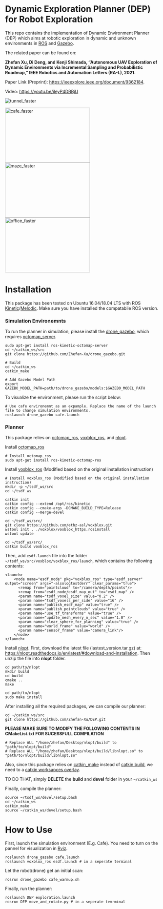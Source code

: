 # Dynamic Exploration Planner (DEP) for Robot Exploration
This repo contains the implementation of Dynamic Environment Planner (DEP) which aims at robotic exploration in dynamic and unknown environments in 
[ROS](https://www.ros.org/) and [Gazebo](http://gazebosim.org/).

The related paper can be found on: 

**Zhefan Xu, Di Deng, and Kenji Shimada, “Autonomous UAV Exploration of Dynamic Environments via Incremental Sampling and Probabilistic Roadmap,” 
IEEE Robotics and Automation Letters (RA-L), 2021.**

Paper Link (Preprint): https://ieeexplore.ieee.org/document/9362184.

Video: https://youtu.be/ileyP4DRBjU

![tunnel_faster](https://user-images.githubusercontent.com/55560905/111251586-ee7b6000-85e5-11eb-8992-d834f2475b45.gif)


<img src="https://user-images.githubusercontent.com/55560905/111251884-77929700-85e6-11eb-8c98-3a28ba0d06d5.gif" alt="cafe_faster" width="278" height="180"><img src="https://user-images.githubusercontent.com/55560905/111250037-09000a00-85e3-11eb-9c04-7b81c4badc74.gif" alt="maze_faster" width="278" height="180"><img src="https://user-images.githubusercontent.com/55560905/111252221-03a4be80-85e7-11eb-8fcc-cab48a055426.gif" alt="office_faster" width="278" height="180">


# Installation
This package has been tested on Ubuntu 16.04/18.04 LTS with ROS [Kinetic](http://wiki.ros.org/kinetic)/[Melodic](http://wiki.ros.org/melodic). Make sure you have
installed the compatabile ROS version.


### Simulation Environemnts
To run the planner in simulation, please install the [drone_gazebo](https://github.com/Zhefan-Xu/drone_gazebo), which requires [octomap_server](http://wiki.ros.org/octomap_server).
```
sudo apt-get install ros-kinetic-octomap-server
cd ~/catkin_ws/src
git clone https://github.com/Zhefan-Xu/drone_gazebo.git

# Build
cd ~/catkin_ws
catkin_make

# Add Gazebo Model Path
export GAZEBO_MODEL_PATH=path/to/drone_gazebo/models:$GAZEBO_MODEL_PATH
```
To visualize the environment, please run the script below:
```
# Use cafe environemnt as an expample. Replace the name of the launch file to change simulation environments.
roslaunch drone_gazebo cafe.launch  
```

### Planner
This package relies on [octomap_ros](http://wiki.ros.org/octomap), [voxblox_ros](https://voxblox.readthedocs.io/en/latest/pages/Installation.html), and [nlopt](https://nlopt.readthedocs.io/en/latest/).

Install [octomap_ros](http://wiki.ros.org/octomap)
```
# Install octomap_ros
sudo apt-get install ros-kinetic-octomap-ros
```
Install [voxblox_ros](https://voxblox.readthedocs.io/en/latest/pages/Installation.html) (Modified based on the original installation instruction)
```
# Install voxblox_ros (Modified based on the original installation instruction)
mkdir -p ~/tsdf_ws/src
cd ~/tsdf_ws

catkin init
catkin config --extend /opt/ros/kinetic
catkin config --cmake-args -DCMAKE_BUILD_TYPE=Release
catkin config --merge-devel

cd ~/tsdf_ws/src/
git clone https://github.com/ethz-asl/voxblox.git
wstool init . ./voxblox/voxblox_https.rosinstall
wstool update

cd ~/tsdf_ws/src/
catkin build voxblox_ros
```
Then, add ```esdf.launch``` file into the folder ```~/tsdf_ws/src/voxblox/voxblox_ros/launch```, which contains the following contents: 
```
<launch>
    <node name="esdf_node" pkg="voxblox_ros" type="esdf_server" output="screen" args="-alsologtostderr" clear_params="true">
      <remap from="pointcloud" to="/camera/depth/points"/>
      <remap from="esdf_node/esdf_map_out" to="esdf_map" />
      <param name="tsdf_voxel_size" value="0.2" />
      <param name="tsdf_voxels_per_side" value="16" />
      <param name="publish_esdf_map" value="true" />
      <param name="publish_pointclouds" value="true" />
      <param name="use_tf_transforms" value="true" />
      <param name="update_mesh_every_n_sec" value="1.0" />
      <param name="clear_sphere_for_planning" value="true" />
      <param name="world_frame" value="world" />
      <param name="sensor_frame" value="camera_link"/>
    </node>
</launch>
```

Install [nlopt](https://nlopt.readthedocs.io/en/latest/). First, download the latest file (lastest_version.tar.gz) at: https://nlopt.readthedocs.io/en/latest/#download-and-installation. Then unzip the file into **nlopt** folder.
```
cd path/to/nlopt
mkdir build
cd build
cmake ..
make

cd path/to/nlopt
sudo make install
```

After installing all the required packages, we can compile our planner:
```
cd ~/catkin_ws/src
git clone https://github.com/Zhefan-Xu/DEP.git
```

**PLEASE MAKE SURE TO MODIFY THE FOLLOWING CONTENTS IN CMakeList.txt FOR SUCESSFULL COMPILATION**
```
# Replace ALL "/home/zhefan/Desktop/nlopt/build" to "path/to/nlopt/build"
# Replace ALL "/home/zhefan/Desktop/nlopt/build/libnlopt.so" to "path/to/nlopt/build/libnlopt.so"
```

Also, since this package relies on [catkin_make](http://wiki.ros.org/catkin/commands/catkin_make) instead of [catkin build](https://catkin-tools.readthedocs.io/en/latest/verbs/catkin_build.html), we need to a [catkin worksapces overlay](http://wiki.ros.org/catkin/Tutorials/workspace_overlaying).

TO DO THAT, simply **DELETE** the **build** and **devel** folder in your ```~/catkin_ws```

Finally, compile the planner:
```
source ~/tsdf_ws/devel/setup.bash
cd ~/catkin_ws
catkin_make
source ~/catkin_ws/devel/setup.bash
```

# How to Use
First, launch the simulation environment (E.g. Cafe). You need to turn on the pannel for visualization in [Rviz](http://wiki.ros.org/rviz).
```
roslaunch drone_gazebo cafe.launch
roslaunch voxblox_ros esdf.launch # in a seperate terminal
```

Let the robot(drone) get an initial scan:
```
rosrun drone_gazebo cafe_warmup.sh
```

Finally, run the planner:
```
roslaunch DEP exploration.launch
rosrun DEP move_and_rotate.py # in a seperate temrminal
```

